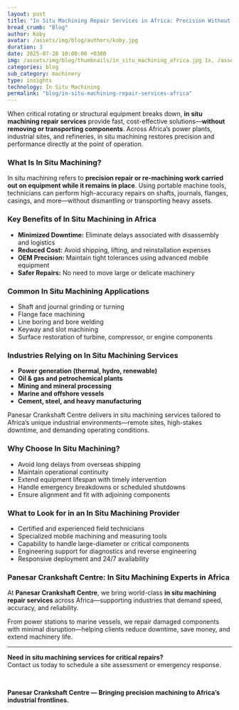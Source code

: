 ```yaml
---
layout: post
title: "In Situ Machining Repair Services in Africa: Precision Without Dismantling"
bread_crumb: "Blog"
author: Koby
avatar: /assets/img/blog/authors/koby.jpg
duration: 3
date: 2025-07-28 10:00:00 +0300
img: /assets/img/blog/thumbnails/in_situ_machining_africa.jpg 1x, /assets/img/blog/thumbnails/280725c.jpg 2x
categories: blog
sub_category: machinery
type: insights
technology: In Situ Machining
permalink: "blog/in-situ-machining-repair-services-africa"
---
```


When critical rotating or structural equipment breaks down, **in situ machining repair services** provide fast, cost-effective solutions—**without removing or transporting components**. Across Africa’s power plants, industrial sites, and refineries, in situ machining restores precision and performance directly at the point of operation.

### **What Is In Situ Machining?**

In situ machining refers to **precision repair or re-machining work carried out on equipment while it remains in place**. Using portable machine tools, technicians can perform high-accuracy repairs on shafts, journals, flanges, casings, and more—without dismantling or transporting heavy assets.

### **Key Benefits of In Situ Machining in Africa**

- **Minimized Downtime:** Eliminate delays associated with disassembly and logistics  
- **Reduced Cost:** Avoid shipping, lifting, and reinstallation expenses  
- **OEM Precision:** Maintain tight tolerances using advanced mobile equipment  
- **Safer Repairs:** No need to move large or delicate machinery  

### **Common In Situ Machining Applications**

- Shaft and journal grinding or turning  
- Flange face machining  
- Line boring and bore welding  
- Keyway and slot machining  
- Surface restoration of turbine, compressor, or engine components  

### **Industries Relying on In Situ Machining Services**

- **Power generation (thermal, hydro, renewable)**  
- **Oil & gas and petrochemical plants**  
- **Mining and mineral processing**  
- **Marine and offshore vessels**  
- **Cement, steel, and heavy manufacturing**  

Panesar Crankshaft Centre delivers in situ machining services tailored to Africa’s unique industrial environments—remote sites, high-stakes downtime, and demanding operating conditions.

### **Why Choose In Situ Machining?**

- Avoid long delays from overseas shipping  
- Maintain operational continuity  
- Extend equipment lifespan with timely intervention  
- Handle emergency breakdowns or scheduled shutdowns  
- Ensure alignment and fit with adjoining components  

### **What to Look for in an In Situ Machining Provider**

- Certified and experienced field technicians  
- Specialized mobile machining and measuring tools  
- Capability to handle large-diameter or critical components  
- Engineering support for diagnostics and reverse engineering  
- Responsive deployment and 24/7 availability  

### **Panesar Crankshaft Centre: In Situ Machining Experts in Africa**

At **Panesar Crankshaft Centre**, we bring world-class **in situ machining repair services** across Africa—supporting industries that demand speed, accuracy, and reliability.

From power stations to marine vessels, we repair damaged components with minimal disruption—helping clients reduce downtime, save money, and extend machinery life.

---

**Need in situ machining services for critical repairs?**  
Contact us today to schedule a site assessment or emergency response.

<br>

**Panesar Crankshaft Centre — Bringing precision machining to Africa’s industrial frontlines.**

